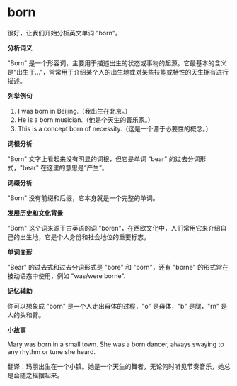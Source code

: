 # born

很好，让我们开始分析英文单词 "born"。

  

**分析词义**

  

"Born" 是一个形容词，主要用于描述出生的状态或事物的起源。它最基本的含义是“出生于...”，常常用于介绍某个人的出生地或对某些技能或特性的天生拥有进行描述。

  

**列举例句**

  

1.  I was born in Beijing.（我出生在北京。）
2.  He is a born musician.（他是个天生的音乐家。）
3.  This is a concept born of necessity.（这是一个源于必要性的概念。）

  

**词根分析**

  

"Born" 文字上看起来没有明显的词根，但它是单词 "bear" 的过去分词形式，"bear" 在这里的意思是“产生”。

  

**词缀分析**

  

"Born" 没有前缀和后缀，它本身就是一个完整的单词。

  

**发展历史和文化背景**

  

"Born" 这个词来源于古英语的词 "boren"，在西欧文化中，人们常用它来介绍自己的出生地，它是个人身份和社会地位的重要标志。

  

**单词变形**

  

"Bear" 的过去式和过去分词形式是 "bore" 和 "born"，还有 "borne" 的形式常在被动语态中使用，例如 "was/were borne".

  

**记忆辅助**

  

你可以想象成 "born" 是一个人走出母体的过程，"o" 是母体，"b" 是腿，"rn" 是人的头和臂。

  

**小故事**

  

Mary was born in a small town. She was a born dancer, always swaying to any rhythm or tune she heard.

  

翻译：玛丽出生在一个小镇。她是一个天生的舞者，无论何时听见节奏音乐，她总是会随之摇摆起来。
